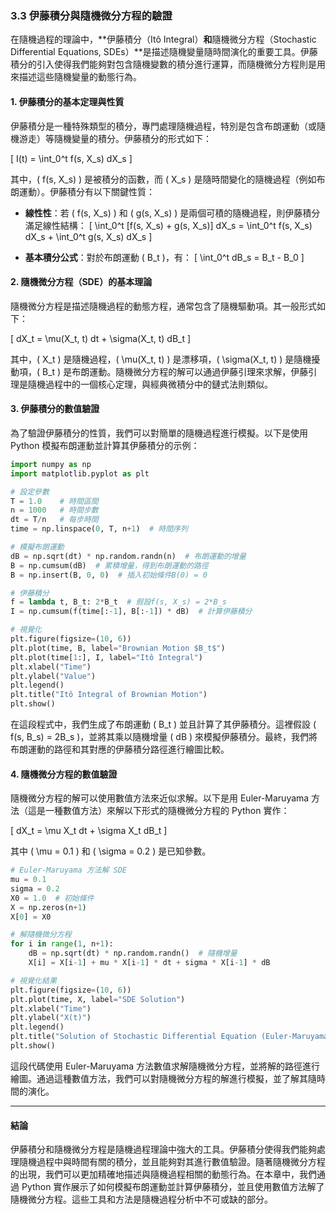 ### 3.3 伊藤積分與隨機微分方程的驗證

在隨機過程的理論中，**伊藤積分（Itô Integral）**和**隨機微分方程（Stochastic Differential Equations, SDEs）**是描述隨機變量隨時間演化的重要工具。伊藤積分的引入使得我們能夠對包含隨機變數的積分進行運算，而隨機微分方程則是用來描述這些隨機變量的動態行為。

#### 1. **伊藤積分的基本定理與性質**

伊藤積分是一種特殊類型的積分，專門處理隨機過程，特別是包含布朗運動（或隨機游走）等隨機變量的積分。伊藤積分的形式如下：

\[
I(t) = \int_0^t f(s, X_s) dX_s
\]

其中，\( f(s, X_s) \) 是被積分的函數，而 \( X_s \) 是隨時間變化的隨機過程（例如布朗運動）。伊藤積分有以下關鍵性質：

- **線性性**：若 \( f(s, X_s) \) 和 \( g(s, X_s) \) 是兩個可積的隨機過程，則伊藤積分滿足線性結構：
  \[
  \int_0^t [f(s, X_s) + g(s, X_s)] dX_s = \int_0^t f(s, X_s) dX_s + \int_0^t g(s, X_s) dX_s
  \]
  
- **基本積分公式**：對於布朗運動 \( B_t \)，有：
  \[
  \int_0^t dB_s = B_t - B_0
  \]

#### 2. **隨機微分方程（SDE）的基本理論**

隨機微分方程是描述隨機過程的動態方程，通常包含了隨機驅動項。其一般形式如下：

\[
dX_t = \mu(X_t, t) dt + \sigma(X_t, t) dB_t
\]

其中，\( X_t \) 是隨機過程，\( \mu(X_t, t) \) 是漂移項，\( \sigma(X_t, t) \) 是隨機擾動項，\( B_t \) 是布朗運動。隨機微分方程的解可以通過伊藤引理來求解，伊藤引理是隨機過程中的一個核心定理，與經典微積分中的鏈式法則類似。

#### 3. **伊藤積分的數值驗證**

為了驗證伊藤積分的性質，我們可以對簡單的隨機過程進行模擬。以下是使用 Python 模擬布朗運動並計算其伊藤積分的示例：

```python
import numpy as np
import matplotlib.pyplot as plt

# 設定參數
T = 1.0    # 時間區間
n = 1000   # 時間步數
dt = T/n   # 每步時間
time = np.linspace(0, T, n+1)  # 時間序列

# 模擬布朗運動
dB = np.sqrt(dt) * np.random.randn(n)  # 布朗運動的增量
B = np.cumsum(dB)  # 累積增量，得到布朗運動的路徑
B = np.insert(B, 0, 0)  # 插入初始條件B(0) = 0

# 伊藤積分
f = lambda t, B_t: 2*B_t  # 假設f(s, X_s) = 2*B_s
I = np.cumsum(f(time[:-1], B[:-1]) * dB)  # 計算伊藤積分

# 視覺化
plt.figure(figsize=(10, 6))
plt.plot(time, B, label="Brownian Motion $B_t$")
plt.plot(time[1:], I, label="Itô Integral")
plt.xlabel("Time")
plt.ylabel("Value")
plt.legend()
plt.title("Itô Integral of Brownian Motion")
plt.show()
```

在這段程式中，我們生成了布朗運動 \( B_t \) 並且計算了其伊藤積分。這裡假設 \( f(s, B_s) = 2B_s \)，並將其乘以隨機增量 \( dB \) 來模擬伊藤積分。最終，我們將布朗運動的路徑和其對應的伊藤積分路徑進行繪圖比較。

#### 4. **隨機微分方程的數值驗證**

隨機微分方程的解可以使用數值方法來近似求解。以下是用 Euler-Maruyama 方法（這是一種數值方法）來解以下形式的隨機微分方程的 Python 實作：

\[
dX_t = \mu X_t dt + \sigma X_t dB_t
\]

其中 \( \mu = 0.1 \) 和 \( \sigma = 0.2 \) 是已知參數。

```python
# Euler-Maruyama 方法解 SDE
mu = 0.1
sigma = 0.2
X0 = 1.0  # 初始條件
X = np.zeros(n+1)
X[0] = X0

# 解隨機微分方程
for i in range(1, n+1):
    dB = np.sqrt(dt) * np.random.randn()  # 隨機增量
    X[i] = X[i-1] + mu * X[i-1] * dt + sigma * X[i-1] * dB

# 視覺化結果
plt.figure(figsize=(10, 6))
plt.plot(time, X, label="SDE Solution")
plt.xlabel("Time")
plt.ylabel("X(t)")
plt.legend()
plt.title("Solution of Stochastic Differential Equation (Euler-Maruyama)")
plt.show()
```

這段代碼使用 Euler-Maruyama 方法數值求解隨機微分方程，並將解的路徑進行繪圖。通過這種數值方法，我們可以對隨機微分方程的解進行模擬，並了解其隨時間的演化。

---

#### 結論

伊藤積分和隨機微分方程是隨機過程理論中強大的工具。伊藤積分使得我們能夠處理隨機過程中與時間有關的積分，並且能夠對其進行數值驗證。隨著隨機微分方程的出現，我們可以更加精確地描述與隨機過程相關的動態行為。在本章中，我們通過 Python 實作展示了如何模擬布朗運動並計算伊藤積分，並且使用數值方法解了隨機微分方程。這些工具和方法是隨機過程分析中不可或缺的部分。